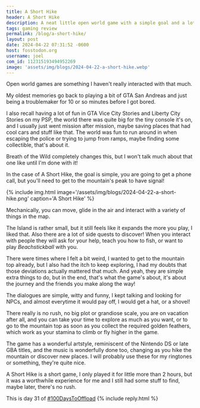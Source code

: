 ```yaml
---
title: A Short Hike
header: A Short Hike
description: A neat little open world game with a simple goal and a lot of stuff to do in between 
tags: gaming review
permalink: /blog/a-short-hike/
layout: post
date: 2024-04-22 07:31:52 -0600
host: fosstodon.org
username: joel
com_id: 112315193494952269
image: 'assets/img/blogs/2024-04-22-a-short-hike.webp'
---
```


Open world games are something I haven't really interacted with that much.

My oldest memories go back to playing a bit of GTA San Andreas and just being a troublemaker for 10 or so minutes before I got bored.

I also recall having a lot of fun in GTA Vice City Stories and Liberty City Stories on my PSP, the world there was quite big for the tiny console it's on, and I usually just went mission after mission, maybe saving places that had cool cars and stuff like that. The world was fun to run around in when escaping the police or trying to jump from ramps, maybe finding some collectible, that's about it.

Breath of the Wild completely changes this, but I won't talk much about that one like until I'm done with it!

In the case of A Short Hike, the goal is simple, you are going to get a phone call, but you'll need to get to the mountain's peak to have signal!


{% include img.html image='/assets/img/blogs/2024-04-22-a-short-hike.png' caption='A Short Hike' %}

Mechanically, you can move, glide in the air and interact with a variety of things in the map.

The Island is rather small, but it still feels like it expands the more you play, I liked that. Also there are a lot of side quests to discover! When you interact with people they will ask for your help, teach you how to fish, or want to play _Beachstickball_ with you.

There were times where I felt a bit weird, I wanted to get to the mountain top already, but I also had the itch to keep exploring, I had my doubts that those deviations actually mattered that much. And yeah, they are simple extra things to do, but in the end, that's what the game's about, it's about the journey and the friends you make along the way!

The dialogues are simple, witty and funny, I kept talking and looking for NPCs, and almost everytime it would pay off, I would get a hat, or a shovel!

There really is no rush, no big plot or grandiose scale, you are on vacation after all, and you can take your time to explore as much as you want, or to go to the mountain top as soon as you collect the required golden feathers, which work as your stamina to climb or fly higher in the game.


The game has a wonderful artstyle, reminiscent of the Nintendo DS or late GBA titles, and the music is wonderfully done too, changing as you hike the mountain or discover new places. I will probably use these for my ringtones or something, they're quite nice.

A Short Hike is a short game, I only played it for little more than 2 hours, but it was a worthwhile experience for me and I still had some stuff to find, maybe later, there's no rush.

This is day 31 of [#100DaysToOffload](https://100daystooffload.com)
{% include reply.html %}
